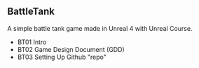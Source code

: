 ## BattleTank
A simple battle tank game made in Unreal 4 with Unreal Course.

* BT01 Intro
* BT02 Game Design Document (GDD)
* BT03 Setting Up Github "repo"
